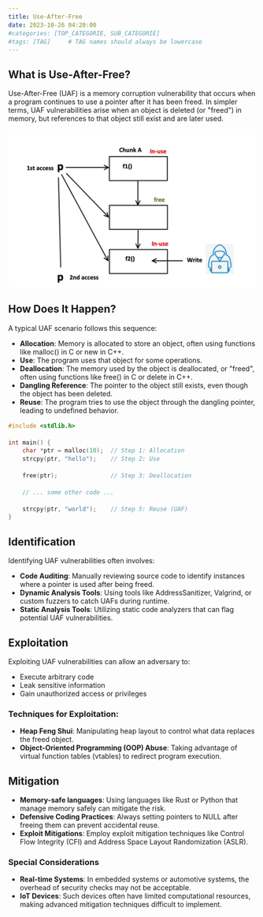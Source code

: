 ```yaml
---
title: Use-After-Free
date: 2023-10-26 04:20:00
#categories: [TOP_CATEGORIE, SUB_CATEGORIE]
#tags: [TAG]     # TAG names should always be lowercase
---
```


## What is Use-After-Free?

Use-After-Free (UAF) is a memory corruption vulnerability that occurs when a program continues to use a pointer after it has been freed. In simpler terms, UAF vulnerabilities arise when an object is deleted (or "freed") in memory, but references to that object still exist and are later used.

![Use-After-Free](/assets/img/use-after-free.jpg)

## How Does It Happen?

A typical UAF scenario follows this sequence:

- **Allocation**: Memory is allocated to store an object, often using functions like malloc() in C or new in C++.
- **Use**: The program uses that object for some operations.
- **Deallocation**: The memory used by the object is deallocated, or "freed", often using functions like free() in C or delete in C++.
- **Dangling Reference**: The pointer to the object still exists, even though the object has been deleted.
- **Reuse**: The program tries to use the object through the dangling pointer, leading to undefined behavior.

```c
#include <stdlib.h>

int main() {
    char *ptr = malloc(10);  // Step 1: Allocation
    strcpy(ptr, "hello");    // Step 2: Use

    free(ptr);               // Step 3: Deallocation

    // ... some other code ...

    strcpy(ptr, "world");    // Step 5: Reuse (UAF)
}
```

## Identification

Identifying UAF vulnerabilities often involves:

- **Code Auditing**: Manually reviewing source code to identify instances where a pointer is used after being freed.
- **Dynamic Analysis Tools**: Using tools like AddressSanitizer, Valgrind, or custom fuzzers to catch UAFs during runtime.
- **Static Analysis Tools**: Utilizing static code analyzers that can flag potential UAF vulnerabilities.

## Exploitation

Exploiting UAF vulnerabilities can allow an adversary to:

- Execute arbitrary code
- Leak sensitive information
- Gain unauthorized access or privileges

### Techniques for Exploitation:

- **Heap Feng Shui**: Manipulating heap layout to control what data replaces the freed object.
- **Object-Oriented Programming (OOP) Abuse**: Taking advantage of virtual function tables (vtables) to redirect program execution.

## Mitigation

- **Memory-safe languages**: Using languages like Rust or Python that manage memory safely can mitigate the risk.
- **Defensive Coding Practices**: Always setting pointers to NULL after freeing them can prevent accidental reuse.
- **Exploit Mitigations**: Employ exploit mitigation techniques like Control Flow Integrity (CFI) and Address Space Layout Randomization (ASLR).

### Special Considerations

- **Real-time Systems**: In embedded systems or automotive systems, the overhead of security checks may not be acceptable.
- **IoT Devices**: Such devices often have limited computational resources, making advanced mitigation techniques difficult to implement.
